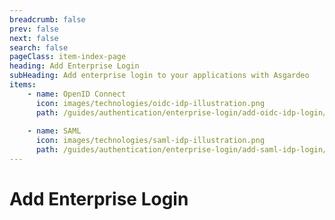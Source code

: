 ```yaml
---
breadcrumb: false
prev: false
next: false
search: false
pageClass: item-index-page
heading: Add Enterprise Login
subHeading: Add enterprise login to your applications with Asgardeo
items:
    - name: OpenID Connect
      icon: images/technologies/oidc-idp-illustration.png
      path: /guides/authentication/enterprise-login/add-oidc-idp-login/  
      
    - name: SAML
      icon: images/technologies/saml-idp-illustration.png
      path: /guides/authentication/enterprise-login/add-saml-idp-login/
---
```


# Add Enterprise Login

<CardView/>
